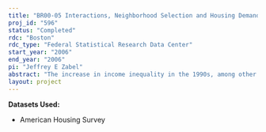 ```yaml
---
title: "BR00-05 Interactions, Neighborhood Selection and Housing Demand"
proj_id: "596"
status: "Completed"
rdc: "Boston"
rdc_type: "Federal Statistical Research Data Center"
start_year: "2006"
end_year: "2006"
pi: "Jeffrey E Zabel"
abstract: "The increase in income inequality in the 1990s, among other reasons, has led to a new focus on measuring the impact of social effects on economic behavior. One important component of social effects is the impact of one's place of residence, or neighborhood effects. We propose to extend earlier work (Ioannides and Zabel 1999) to include neighborhood choice in our model of housing demand with neighborhood effects. We will model the choice of community via the choice of census tract and neighborhood (cluster) of residence. This requires that we have knowledge of the census tract in which each household in the AHS resides. This is an important component of our analysis of neighborhood effects since the choice of neighborhood is not random and hence estimation of these effects should take this nonrandom choice into consideration."
layout: project
---
```


**Datasets Used:**

  - American Housing Survey 

